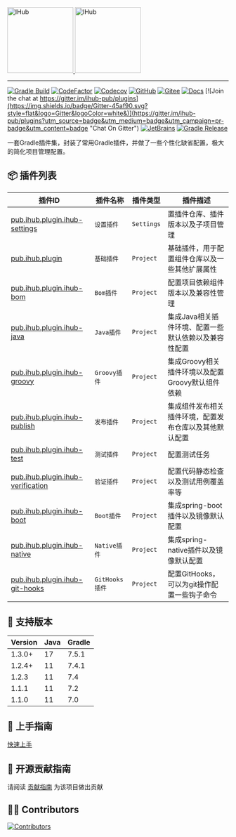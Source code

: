 <a target="_blank" href="https://ihub.pub/">
    <img src="https://cdn.jsdelivr.net/gh/ihub-pub/ihub-pub.github.io/ihub.svg" height="150" alt="IHub">
    <img src="https://cdn.jsdelivr.net/gh/ihub-pub/ihub-pub.github.io/ihub_plugins.svg" height="150" alt="IHub">
</a>

---

[![Gradle Build](https://img.shields.io/github/actions/workflow/status/ihub-pub/plugins/gradle-build.yml?branch=main&label=Build&logo=GitHub+Actions&logoColor=white)](https://github.com/ihub-pub/plugins/actions/workflows/gradle-build.yml)
[![CodeFactor](https://img.shields.io/codefactor/grade/github/ihub-pub/plugins/main?color=white&label=Codefactor&labelColor=F44A6A&logo=CodeFactor&logoColor=white)](https://www.codefactor.io/repository/github/ihub-pub/plugins)
[![Codecov](https://img.shields.io/codecov/c/github/ihub-pub/plugins?token=ZQ0WR3ZSWG&color=white&label=Codecov&labelColor=F01F7A&logo=Codecov&logoColor=white)](https://codecov.io/gh/ihub-pub/plugins)
[![GitHub](https://img.shields.io/github/stars/ihub-pub/plugins?color=white&logo=GitHub&labelColor=181717)](https://github.com/ihub-pub/plugins "IHubPub")
[![Gitee](https://img.shields.io/badge/Gitee-C71D23.svg?style=flat&logo=Gitee)](https://gitee.com/ihub-pub "IHubPub")
[![Docs](https://img.shields.io/badge/Docs-8CA1AF.svg?style=flat&logo=Read+the+Docs&logoColor=white)](https://doc.ihub.pub/plugins "Docs")
[![Join the chat at https://gitter.im/ihub-pub/plugins](https://img.shields.io/badge/Gitter-45af90.svg?style=flat&logo=Gitter&logoColor=white&)](https://gitter.im/ihub-pub/plugins?utm_source=badge&utm_medium=badge&utm_campaign=pr-badge&utm_content=badge "Chat On Gitter")
[![JetBrains](https://img.shields.io/badge/JetBrains-white.svg?style=flat&logo=JetBrains&logoColor=black)](https://www.jetbrains.com "Thanks to JetBrains for sponsoring")
[![Gradle Release](https://img.shields.io/maven-metadata/v?color=white&label=Gradle&labelColor=02303A&logo=Gradle&metadataUrl=https%3A%2F%2Fplugins.gradle.org%2Fm2%2Fpub%2Fihub%2Fplugin%2Fihub-plugins%2Fmaven-metadata.xml)](https://plugins.gradle.org/plugin/pub.ihub.plugin "IHub Plugins Gradle Plugin")

一套Gradle插件集，封装了常用Gradle插件，并做了一些个性化缺省配置，极大的简化项目管理配置。

## 📦 插件列表

| 插件ID                                                                                 | 插件名称 | 插件类型 | 插件描述 |
|--------------------------------------------------------------------------------------|-------------|-------------|-------------|
| [pub.ihub.plugin.ihub-settings](https://doc.ihub.pub/plugins/#/iHubSettings)         | `设置插件` | `Settings` | 置插件仓库、插件版本以及子项目管理 |
| [pub.ihub.plugin](https://doc.ihub.pub/plugins/#/iHub)                               | `基础插件` | `Project` | 基础插件，用于配置组件仓库以及一些其他扩展属性 |
| [pub.ihub.plugin.ihub-bom](https://doc.ihub.pub/plugins/#/iHubBom)                   | `Bom插件` | `Project` | 配置项目依赖组件版本以及兼容性管理 |
| [pub.ihub.plugin.ihub-java](https://doc.ihub.pub/plugins/#/iHubJava)                 | `Java插件` | `Project` | 集成Java相关插件环境、配置一些默认依赖以及兼容性配置 |
| [pub.ihub.plugin.ihub-groovy](https://doc.ihub.pub/plugins/#/iHubGroovy)             | `Groovy插件` | `Project` | 集成Groovy相关插件环境以及配置Groovy默认组件依赖 |
| [pub.ihub.plugin.ihub-publish](https://doc.ihub.pub/plugins/#/iHubPublish)           | `发布插件` | `Project` | 集成组件发布相关插件环境，配置发布仓库以及其他默认配置 |
| [pub.ihub.plugin.ihub-test](https://doc.ihub.pub/plugins/#/iHubTest)                 | `测试插件` | `Project` | 配置测试任务 |
| [pub.ihub.plugin.ihub-verification](https://doc.ihub.pub/plugins/#/iHubVerification) | `验证插件` | `Project` | 配置代码静态检查以及测试用例覆盖率等 |
| [pub.ihub.plugin.ihub-boot](https://doc.ihub.pub/plugins/#/iHubBoot)                 | `Boot插件` | `Project` | 集成spring-boot插件以及镜像默认配置 |
| [pub.ihub.plugin.ihub-native](https://doc.ihub.pub/plugins/#/iHubNative)             | `Native插件` | `Project` | 集成spring-native插件以及镜像默认配置 |
| [pub.ihub.plugin.ihub-git-hooks](https://doc.ihub.pub/plugins/#/iHubGitHooks)        | `GitHooks插件` | `Project` | 配置GitHooks，可以为git操作配置一些钩子命令 |

## 🔰 支持版本

| Version | Java | Gradle |
|---------|------|--------|
| 1.3.0+  | 17   | 7.5.1  |
| 1.2.4+  | 11   | 7.4.1  |
| 1.2.3   | 11   | 7.4    |
| 1.1.1   | 11   | 7.2    |
| 1.1.0   | 11   | 7.0    |

## 🎉 上手指南

[快速上手](https://doc.ihub.pub/plugins/#/gettingStarted)

## 🧭 开源贡献指南

请阅读 [贡献指南](https://github.com/ihub-pub/.github/blob/main/CONTRIBUTING.md) 为该项目做出贡献

## 👨‍💻 Contributors

[![Contributors](https://contrib.rocks/image?repo=ihub-pub/plugins)](https://github.com/ihub-pub/plugins/graphs/contributors "Contributors")
